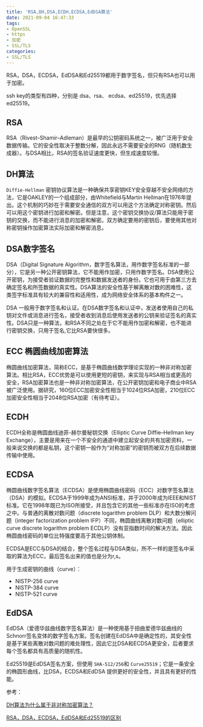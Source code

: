 ```yaml
---
title: 'RSA,DH,DSA,ECDH,ECDSA,EdDSA算法'
date: 2021-09-04 16:47:33
tags:
- OpenSSL
- https
- 加密
- SSL/TLS
categories:
- SSL/TLS
---
```


RSA，DSA，ECDSA，EdDSA和Ed25519都用于数字签名，但只有RSA也可以用于加密。

ssh key的类型有四种，分别是 dsa、rsa、 ecdsa、ed25519，优先选择ed25519。

## RSA

RSA（Rivest–Shamir–Adleman）是最早的公钥密码系统之一，被广泛用于安全数据传输。它的安全性取决于整数分解，因此永远不需要安全的RNG（随机数生成器）。与DSA相比，RSA的签名验证速度更快，但生成速度较慢。

## DH算法

`Diffie-Hellman` 密钥协议算法是一种确保共享密钥KEY安全穿越不安全网络的方法，它是OAKLEY的一个组成部分，由Whitefield与Martin Hellman在1976年提出。这个机制的巧妙在于需要安全通信的双方可以用这个方法确定对称密钥。然后可以用这个密钥进行加密和解密。但是注意，这个密钥交换协议/算法只能用于密钥的交换，而不能进行消息的加密和解密。双方确定要用的密钥后，要使用其他对称密钥操作加密算法实际加密和解密消息。

## DSA数字签名

DSA（Digital Signature Algorithm，数字签名算法，用作数字签名标准的一部分），它是另一种公开密钥算法，它不能用作加密，只用作数字签名。DSA使用公开密钥，为接受者验证数据的完整性和数据发送者的身份。它也可用于由第三方去确定签名和所签数据的真实性。DSA算法的安全性基于解离散对数的困难性，这类签字标准具有较大的兼容性和适用性，成为网络安全体系的基本构件之一。

DSA 一般用于数字签名和认证。在DSA数字签名和认证中，发送者使用自己的私钥对文件或消息进行签名，接受者收到消息后使用发送者的公钥来验证签名的真实性。DSA只是一种算法，和RSA不同之处在于它不能用作加密和解密，也不能进行密钥交换，只用于签名,它比RSA要快很多。

## ECC 椭圆曲线加密算法

椭圆曲线加密算法，简称ECC，是基于椭圆曲线数学理论实现的一种非对称加密算法。相比RSA，ECC优势是可以使用更短的密钥，来实现与RSA相当或更高的安全，RSA加密算法也是一种非对称加密算法，在公开密钥加密和电子商业中RSA被广泛使用。据研究，160位ECC加密安全性相当于1024位RSA加密，210位ECC加密安全性相当于2048位RSA加密（有待考证）。

## ECDH

ECDH全称是椭圆曲线迪菲-赫尔曼秘钥交换（Elliptic Curve Diffie–Hellman key Exchange），主要是用来在一个不安全的通道中建立起安全的共有加密资料，一般来说交换的都是私钥，这个密钥一般作为“对称加密”的密钥而被双方在后续数据传输中使用。

## ECDSA

椭圆曲线数字签名算法（ECDSA）是使用椭圆曲线密码（ECC）对数字签名算法（DSA）的模拟。ECDSA于1999年成为ANSI标准，并于2000年成为IEEE和NIST标准。它在1998年既已为ISO所接受，并且包含它的其他一些标准亦在ISO的考虑之中。与普通的离散对数问题（discrete logarithm problem DLP）和大数分解问题（integer factorization problem IFP）不同，椭圆曲线离散对数问题（elliptic curve discrete logarithm problem ECDLP）没有亚指数时间的解决方法。因此椭圆曲线密码的单位比特强度要高于其他公钥体制。

ECDSA是ECC与DSA的结合，整个签名过程与DSA类似，所不一样的是签名中采取的算法为ECC，最后签名出来的值也是分为r,s。

用于生成密钥的曲线（curve）：

* NISTP-256 curve
* NISTP-384 curve
* NISTP-521 curve

## EdDSA

EdDSA（爱德华兹曲线数字签名算法）是一种使用基于扭曲爱德华兹曲线的Schnorr签名变体的数字签名方案。签名创建在EdDSA中是确定性的，其安全性是基于某些离散对数问题的难处理性，因此它比DSA和ECDSA更安全，后者要求每个签名都具有高质量的随机性。

Ed25519是EdDSA签名方案，但使用 `SHA-512/256`和 `Curve25519`；它是一条安全的椭圆形曲线，比DSA，ECDSA和EdDSA 提供更好的安全性，并且具有更好的性能。

参考：

[DH算法为什么属于非对称加密算法？](https://www.zhihu.com/question/274142856)

[RSA，DSA，ECDSA，EdDSA和Ed25519的区别](https://www.cnblogs.com/cure/p/15389876.html)